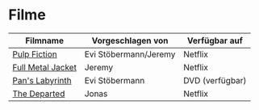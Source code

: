 # Filme


|Filmname                                                                   |Vorgeschlagen von       |Verfügbar auf       |
|---------------------------------------------------------------------------|------------------------|--------------------|
|[Pulp Fiction](https://www.imdb.com/title/tt0110912/)                      |Evi Stöbermann/Jeremy   |Netflix             |
|[Full Metal Jacket](https://www.imdb.com/title/tt0093058/)                 |Jeremy                  |Netflix             |
|[Pan's Labyrinth](https://www.imdb.com/title/tt0457430/)                   |Evi Stöbermann          |DVD (verfügbar)     |
|[The Departed](https://www.imdb.com/title/tt0407887/)                      |Jonas                   |Netflix             |
